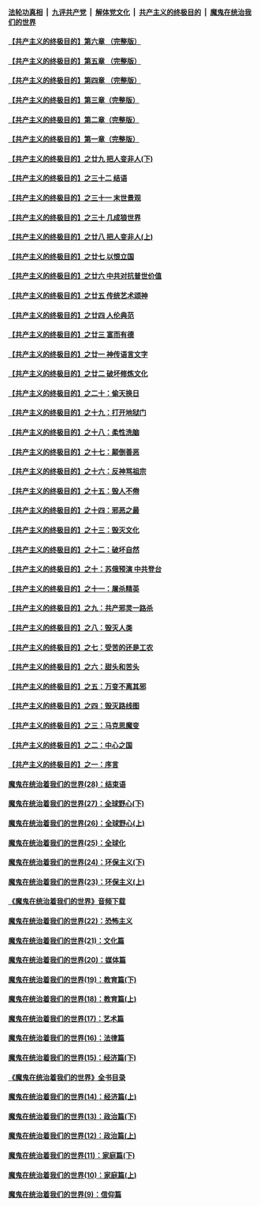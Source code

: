 ####  [法轮功真相](../../../../basic/blob/master/README.md?t=06250431) &nbsp;|&nbsp; [九评共产党](../../../../9ping.md/blob/master/README.md?t=06250431) &nbsp;|&nbsp; [解体党文化](../../../../jtdwh.md/blob/master/README.md?t=06250431)  &nbsp;|&nbsp; [共产主义的终极目的](../../../../gczydzjmd.md/blob/master/README.md?t=06250431) &nbsp;|&nbsp; [魔鬼在统治我们的世界](../../../../mgztzwmdsj.md/blob/master/README.md?t=06250431) 

#### [【共产主义的终极目的】第六章 （完整版）](../pages/nsc422/n11428913.md?t=06250431) 

#### [【共产主义的终极目的】第五章 （完整版）](../pages/nsc422/n11428912.md?t=06250431) 

#### [【共产主义的终极目的】第四章 （完整版）](../pages/nsc422/n11428907.md?t=06250431) 

#### [【共产主义的终极目的】第三章（完整版）](../pages/nsc422/n11428848.md?t=06250431) 

#### [【共产主义的终极目的】第二章（完整版）](../pages/nsc422/n11428831.md?t=06250431) 

#### [【共产主义的终极目的】第一章（完整版）](../pages/nsc422/n11417651.md?t=06250431) 

#### [【共产主义的终极目的】之廿九 把人变非人(下)](../pages/nsc422/n11344140.md?t=06250431) 

#### [【共产主义的终极目的】之三十二 结语](../pages/nsc422/n11360535.md?t=06250431) 

#### [【共产主义的终极目的】之三十一 末世景观](../pages/nsc422/n11351129.md?t=06250431) 

#### [【共产主义的终极目的】之三十 几成狼世界](../pages/nsc422/n11348280.md?t=06250431) 

#### [【共产主义的终极目的】之廿八 把人变非人(上)](../pages/nsc422/n11340492.md?t=06250431) 

#### [【共产主义的终极目的】之廿七 以恨立国](../pages/nsc422/n11336944.md?t=06250431) 

#### [【共产主义的终极目的】之廿六 中共对抗普世价值](../pages/nsc422/n11324785.md?t=06250431) 

#### [【共产主义的终极目的】之廿五 传统艺术颂神](../pages/nsc422/n11296396.md?t=06250431) 

#### [【共产主义的终极目的】之廿四 人伦典范](../pages/nsc422/n11296397.md?t=06250431) 

#### [【共产主义的终极目的】之廿三 富而有德](../pages/nsc422/n11283598.md?t=06250431) 

#### [【共产主义的终极目的】之廿一 神传语言文字](../pages/nsc422/n11263265.md?t=06250431) 

#### [【共产主义的终极目的】之廿二 破坏修炼文化](../pages/nsc422/n11245728.md?t=06250431) 

#### [【共产主义的终极目的】之二十：偷天换日](../pages/nsc422/n11238846.md?t=06250431) 

#### [【共产主义的终极目的】之十九：打开地狱门](../pages/nsc422/n11206376.md?t=06250431) 

#### [【共产主义的终极目的】之十八：柔性洗脑](../pages/nsc422/n11199994.md?t=06250431) 

#### [【共产主义的终极目的】之十七：颠倒善恶](../pages/nsc422/n11179782.md?t=06250431) 

#### [【共产主义的终极目的】之十六：反神骂祖宗](../pages/nsc422/n11166798.md?t=06250431) 

#### [【共产主义的终极目的】之十五：毁人不倦](../pages/nsc422/n11166792.md?t=06250431) 

#### [【共产主义的终极目的】之十四：邪恶之最](../pages/nsc422/n11150249.md?t=06250431) 

#### [【共产主义的终极目的】之十三：毁灭文化](../pages/nsc422/n11135227.md?t=06250431) 

#### [【共产主义的终极目的】之十二：破坏自然](../pages/nsc422/n11135214.md?t=06250431) 

#### [【共产主义的终极目的】之十：苏俄预演 中共登台](../pages/nsc422/n11118424.md?t=06250431) 

#### [【共产主义的终极目的】之十一：屠杀精英](../pages/nsc422/n11118442.md?t=06250431) 

#### [【共产主义的终极目的】之九：共产邪灵一路杀](../pages/nsc422/n11114139.md?t=06250431) 

#### [【共产主义的终极目的】之八：毁灭人类](../pages/nsc422/n11108503.md?t=06250431) 

#### [【共产主义的终极目的】之七：受苦的还是工农](../pages/nsc422/n11101809.md?t=06250431) 

#### [【共产主义的终极目的】之六：甜头和苦头](../pages/nsc422/n11096971.md?t=06250431) 

#### [【共产主义的终极目的】之五：万变不离其邪](../pages/nsc422/n11091285.md?t=06250431) 

#### [【共产主义的终极目的】之四：毁灭路线图](../pages/nsc422/n11086284.md?t=06250431) 

#### [【共产主义的终极目的】之三：马克思魔变](../pages/nsc422/n11061941.md?t=06250431) 

#### [【共产主义的终极目的】之二：中心之国](../pages/nsc422/n11047728.md?t=06250431) 

#### [【共产主义的终极目的】之一：序言](../pages/nsc422/n11086077.md?t=06250431) 

#### [魔鬼在统治着我们的世界(28)：结束语](../pages/nsc422/n10936246.md?t=06250431) 

#### [魔鬼在统治着我们的世界(27)：全球野心(下)](../pages/nsc422/n10928319.md?t=06250431) 

#### [魔鬼在统治着我们的世界(26)：全球野心(上)](../pages/nsc422/n10900318.md?t=06250431) 

#### [魔鬼在统治着我们的世界(25)：全球化](../pages/nsc422/n10788205.md?t=06250431) 

#### [魔鬼在统治着我们的世界(24)：环保主义(下)](../pages/nsc422/n10695307.md?t=06250431) 

#### [魔鬼在统治着我们的世界(23)：环保主义(上)](../pages/nsc422/n10688613.md?t=06250431) 

#### [《魔鬼在统治着我们的世界》音频下载](../pages/nsc422/n10635553.md?t=06250431) 

#### [魔鬼在统治着我们的世界(22)：恐怖主义](../pages/nsc422/n10614727.md?t=06250431) 

#### [魔鬼在统治着我们的世界(21)：文化篇](../pages/nsc422/n10597706.md?t=06250431) 

#### [魔鬼在统治着我们的世界(20)：媒体篇](../pages/nsc422/n10586579.md?t=06250431) 

#### [魔鬼在统治着我们的世界(19)：教育篇(下)](../pages/nsc422/n10564808.md?t=06250431) 

#### [魔鬼在统治着我们的世界(18)：教育篇(上)](../pages/nsc422/n10526970.md?t=06250431) 

#### [魔鬼在统治着我们的世界(17)：艺术篇](../pages/nsc422/n10499093.md?t=06250431) 

#### [魔鬼在统治着我们的世界(16)：法律篇](../pages/nsc422/n10485969.md?t=06250431) 

#### [魔鬼在统治着我们的世界(15)：经济篇(下)](../pages/nsc422/n10469975.md?t=06250431) 

#### [《魔鬼在统治着我们的世界》全书目录](../pages/nsc422/n10464261.md?t=06250431) 

#### [魔鬼在统治着我们的世界(14)：经济篇(上)](../pages/nsc422/n10457370.md?t=06250431) 

#### [魔鬼在统治着我们的世界(13)：政治篇(下)](../pages/nsc422/n10448270.md?t=06250431) 

#### [魔鬼在统治着我们的世界(12)：政治篇(上)](../pages/nsc422/n10444576.md?t=06250431) 

#### [魔鬼在统治着我们的世界(11)：家庭篇(下)](../pages/nsc422/n10440961.md?t=06250431) 

#### [魔鬼在统治着我们的世界(10)：家庭篇(上)](../pages/nsc422/n10435448.md?t=06250431) 

#### [魔鬼在统治着我们的世界(9)：信仰篇](../pages/nsc422/n10432159.md?t=06250431) 

